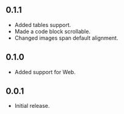 ## 0.1.1

* Added tables support.
* Made a code block scrollable.
* Changed images span default alignment.

## 0.1.0

* Added support for Web.

## 0.0.1

* Initial release.
